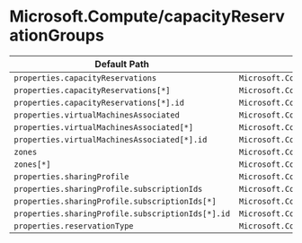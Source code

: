 # Microsoft.Compute/capacityReservationGroups

| Default Path | Alias |
|---|---|
| `properties.capacityReservations` | `Microsoft.Compute/capacityReservationGroups/capacityReservations` |
| `properties.capacityReservations[*]` | `Microsoft.Compute/capacityReservationGroups/capacityReservations[*]` |
| `properties.capacityReservations[*].id` | `Microsoft.Compute/capacityReservationGroups/capacityReservations[*].id` |
| `properties.virtualMachinesAssociated` | `Microsoft.Compute/capacityReservationGroups/virtualMachinesAssociated` |
| `properties.virtualMachinesAssociated[*]` | `Microsoft.Compute/capacityReservationGroups/virtualMachinesAssociated[*]` |
| `properties.virtualMachinesAssociated[*].id` | `Microsoft.Compute/capacityReservationGroups/virtualMachinesAssociated[*].id` |
| `zones` | `Microsoft.Compute/capacityReservationGroups/zones` |
| `zones[*]` | `Microsoft.Compute/capacityReservationGroups/zones[*]` |
| `properties.sharingProfile` | `Microsoft.Compute/capacityReservationGroups/sharingProfile` |
| `properties.sharingProfile.subscriptionIds` | `Microsoft.Compute/capacityReservationGroups/sharingProfile.subscriptionIds` |
| `properties.sharingProfile.subscriptionIds[*]` | `Microsoft.Compute/capacityReservationGroups/sharingProfile.subscriptionIds[*]` |
| `properties.sharingProfile.subscriptionIds[*].id` | `Microsoft.Compute/capacityReservationGroups/sharingProfile.subscriptionIds[*].id` |
| `properties.reservationType` | `Microsoft.Compute/capacityReservationGroups/reservationType` |

